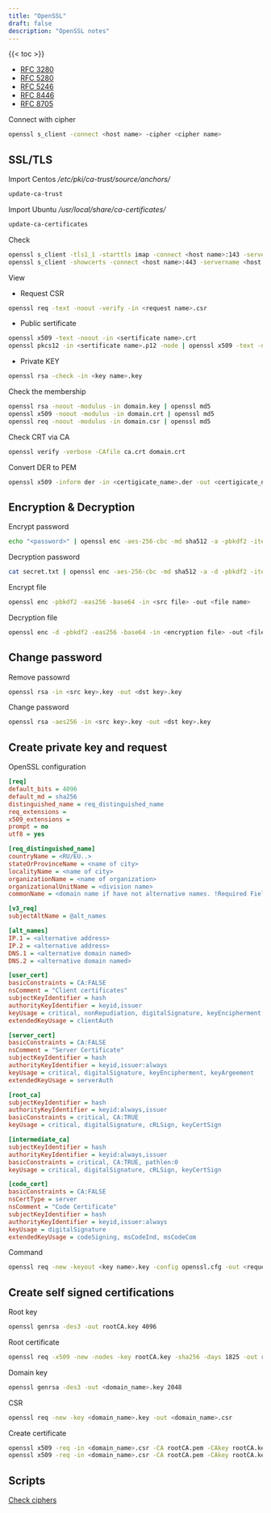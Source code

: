 ```yaml
---
title: "OpenSSL"
draft: false
description: "OpenSSL notes"
---
```


{{< toc >}}

- [RFC 3280](https://www.ietf.org/rfc/rfc3280.txt)
- [RFC 5280](https://www.ietf.org/rfc/rfc5280.txt)
- [RFC 5246](https://www.ietf.org/rfc/rfc5246.txt)
- [RFC 8446](https://www.ietf.org/rfc/rfc8446.txt)
- [RFC 8705](https://www.ietf.org/rfc/rfc8705.txt)

Connect with cipher

```bash
openssl s_client -connect <host name> -cipher <cipher name>
```

## SSL/TLS

Import Centos
_/etc/pki/ca-trust/source/anchors/_

```bash
update-ca-trust
```

Import Ubuntu
_/usr/local/share/ca-certificates/_

```bash
update-ca-certificates
```

Check

```bash
openssl s_client -tls1_1 -starttls imap -connect <host name>:143 -servername <host name>
openssl s_client -showcerts -connect <host name>:443 -servername <host name>
```

View

* Request CSR

```bash
openssl req -text -noout -verify -in <request name>.csr
```

* Public sertificate

```bash
openssl x509 -text -noout -in <sertificate name>.crt
openssl pkcs12 -in <sertificate name>.p12 -node | openssl x509 -text -noout
```

* Private KEY

```bash
openssl rsa -check -in <key name>.key
```

Check the membership

```bash
openssl rsa -noout -modulus -in domain.key | openssl md5
openssl x509 -noout -modulus -in domain.crt | openssl md5
openssl req -noout -modulus -in domain.csr | openssl md5
```

Check CRT via CA

```bash
openssl verify -verbose -CAfile ca.crt domain.crt
```

Convert DER to PEM

```bash
openssl x509 -inform der -in <certigicate_name>.der -out <certigicate_name>.pem
```

## Encryption & Decryption

Encrypt password

```bash
echo "<password>" | openssl enc -aes-256-cbc -md sha512 -a -pbkdf2 -iter 100000 -salt -pass pass:<salt> > secret.txt
```

Decryption password

```bash
cat secret.txt | openssl enc -aes-256-cbc -md sha512 -a -d -pbkdf2 -iter 100000 -salt -pass pass:<salt>
```

Encrypt file

```bash
openssl enc -pbkdf2 -eas256 -base64 -in <src file> -out <file name>
```

Decryption file

```bash
openssl enc -d -pbkdf2 -eas256 -base64 -in <encryption file> -out <file name>
```

## Change password

Remove passowrd

```bash
openssl rsa -in <src key>.key -out <dst key>.key
```

Change password

```bash
openssl rsa -aes256 -in <src key>.key -out <dst key>.key
```

## Create private key and request

OpenSSL configuration

```ini
[req]
default_bits = 4096
default_md = sha256
distinguished_name = req_distinguished_name
req_extensions = 
x509_extensions = 
prompt = no
utf8 = yes

[req_distinguished_name]
countryName = <RU/EU..>
stateOrProvinceName = <name of city>
localityName = <name of city>
organizationName = <name of organization>
organizationalUnitName = <division name>
commonName = <domain name if have not alternative names. !Required Field!>

[v3_req]
subjectAltName = @alt_names

[alt_names]
IP.1 = <alternative address>
IP.2 = <alternative address>
DNS.1 = <alternative domain named>
DNS.2 = <alternative domain named>

[user_cert]
basicConstraints = CA:FALSE
nsComment = "Client certificates"
subjectKeyIdentifier = hash
authorityKeyIdentifier = keyid,issuer
keyUsage = critical, nonRepudiation, digitalSignature, keyEncipherment
extendedKeyUsage = clientAuth

[server_cert]
basicConstraints = CA:FALSE
nsComment = "Server Certificate"
subjectKeyIdentifier = hash
authorityKeyIdentifier = keyid,issuer:always
keyUsage = critical, digitalSignature, keyEncipherment, keyArgeement
extendedKeyUsage = serverAuth

[root_ca]
subjectKeyIdentifier = hash
authorityKeyIdentifier = keyid:always,issuer
basicConstraints = critical, CA:TRUE
keyUsage = critical, digitalSignature, cRLSign, keyCertSign

[intermediate_ca]
subjectKeyIdentifier = hash
authorityKeyIdentifier = keyid:always,issuer
basicConstraints = critical, CA:TRUE, pathlen:0
keyUsage = critical, digitalSignature, cRLSign, keyCertSign

[code_cert]
basicConstraints = CA:FALSE
nsCertType = server
nsComment = "Code Certificate"
subjectKeyIdentifier = hash
authorityKeyIdentifier = keyid,issuer:always
keyUsage = digitalSignature
extendedKeyUsage = codeSigning, msCodeInd, msCodeCom
```

Command

```bash
openssl req -new -keyout <key name>.key -config openssl.cfg -out <request name>.csr
```

## Create self signed certifications

Root key

```bash
openssl genrsa -des3 -out rootCA.key 4096
```

Root certificate

```bash
openssl req -x509 -new -nodes -key rootCA.key -sha256 -days 1825 -out rootCA.pem
```

Domain key

```bash
openssl genrsa -des3 -out <domain_name>.key 2048
```

CSR

```bash
openssl req -new -key <domain_name>.key -out <domain_name>.csr
```

Create certificate

```bash
openssl x509 -req -in <domain_name>.csr -CA rootCA.pem -CAkey rootCA.key -CAcreateserial -out <domain_name>.pem -days 365 -sha256
openssl x509 -req -in <domain_name>.csr -CA rootCA.pem -CAkey rootCA.key -CAcreateserial -out <domain_name>.pem -days 365 -sha256 -extfile openssl.cfg -extensions 'v3_req'
```

## Scripts

[Check ciphers](https://github.com/pgalonza/Notes-files/blob/main/openssl/scripts/check_ciphers.py)

